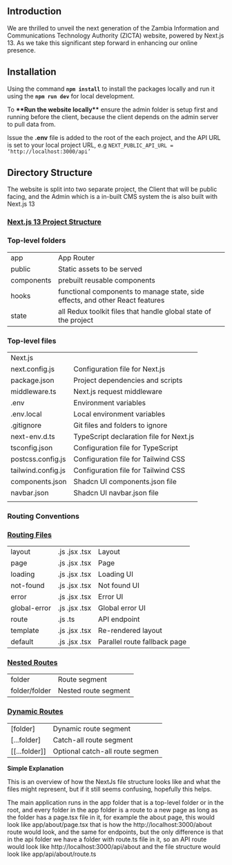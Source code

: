## Introduction

We are thrilled to unveil the next generation of the Zambia Information and Communications Technology Authority (ZICTA) website, powered by Next.js 13. As we take this significant step forward in enhancing our online presence.

## Installation

Using the command **`npm install`** to install the packages locally and run it using the **`npm run dev`** for local development.

To **\*\***Run the website locally**\*\*** ensure the admin folder is setup first and running before the client, because the client depends on the admin server to pull data from.

Issue the **.env** file is added to the root of the each project, and the API URL is set to your local project URL, e.g `NEXT_PUBLIC_API_URL = ‘http://localhost:3000/api’`

## Directory Structure

The website is split into two separate project, the Client that will be public facing, and the Admin which is a in-built CMS system the is also built with Next.js 13

### [Next.js 13 Project Structure](https://nextjs.org/docs/getting-started/project-structure#top-level-folders)

### **Top-level folders**

|            |                                                                               |
| ---------- | ----------------------------------------------------------------------------- |
| app        | App Router                                                                    |
| public     | Static assets to be served                                                    |
| components | prebuilt reusable components                                                  |
| hooks      | functional components to manage state, side effects, and other React features |
| state      | all Redux toolkit files that handle global state of the project               |

### **Top-level files**

|                    |                                         |
| ------------------ | --------------------------------------- |
| Next.js            |                                         |
| next.config.js     | Configuration file for Next.js          |
| package.json       | Project dependencies and scripts        |
| middleware.ts      | Next.js request middleware              |
| .env               | Environment variables                   |
| .env.local         | Local environment variables             |
| .gitignore         | Git files and folders to ignore         |
| next-env.d.ts      | TypeScript declaration file for Next.js |
| tsconfig.json      | Configuration file for TypeScript       |
| postcss.config.js  | Configuration file for Tailwind CSS     |
| tailwind.config.js | Configuration file for Tailwind CSS     |
| components.json    | Shadcn UI components.json file          |
| navbar.json        | Shadcn UI navbar.json file              |
|                    |                                         |

### **Routing Conventions**

### **[Routing Files](https://nextjs.org/docs/getting-started/project-structure#routing-files)**

|              |               |                              |
| ------------ | ------------- | ---------------------------- |
| layout       | .js .jsx .tsx | Layout                       |
| page         | .js .jsx .tsx | Page                         |
| loading      | .js .jsx .tsx | Loading UI                   |
| not-found    | .js .jsx .tsx | Not found UI                 |
| error        | .js .jsx .tsx | Error UI                     |
| global-error | .js .jsx .tsx | Global error UI              |
| route        | .js .ts       | API endpoint                 |
| template     | .js .jsx .tsx | Re-rendered layout           |
| default      | .js .jsx .tsx | Parallel route fallback page |

### **[Nested Routes](https://nextjs.org/docs/getting-started/project-structure#nested-routes)**

|               |                      |
| ------------- | -------------------- |
| folder        | Route segment        |
| folder/folder | Nested route segment |

### **[Dynamic Routes](https://nextjs.org/docs/getting-started/project-structure#dynamic-routes)**

|               |                                 |
| ------------- | ------------------------------- |
| [folder]      | Dynamic route segment           |
| [...folder]   | Catch-all route segment         |
| [[...folder]] | Optional catch-all route segmen |

**Simple Explanation**

This is an overview of how the NextJs file structure looks like and what the files might represent, but if it still seems confusing, hopefully this helps.

The main application runs in the app folder that is a top-level folder or in the root, and every folder in the app folder is a route to a new page as long as the folder has a page.tsx file in it, for example the about page, this would look like app/about/page.tsx that is how the http://localhost:3000/about route would look, and the same for endpoints, but the only difference is that in the api folder we have a folder with route.ts file in it, so an API route would look like http://localhost:3000/api/about and the file structure would look like app/api/about/route.ts
